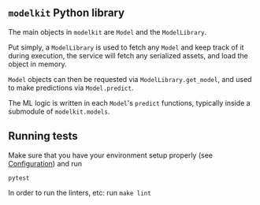 ## `modelkit` Python library

The main objects in `modelkit` are `Model` and the `ModelLibrary`.

Put simply, a `ModelLibrary` is used to fetch any `Model`
and keep track of it during execution, the service will fetch any serialized assets, and load the object in memory.

`Model` objects can then be requested via `ModelLibrary.get_model`,
 and used to make predictions via `Model.predict`.

The ML logic is written in each `Model`'s `predict` functions, typically inside a submodule of `modelkit.models`.

## Running tests

Make sure that you have your environment setup properly (see [Configuration](../configuration.md)) and run

```
pytest
```

In order to run the linters, etc: run `make lint`
